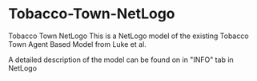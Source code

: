 # Tobacco-Town-NetLogo
Tobacco Town NetLogo
This is a NetLogo model of the existing Tobacco Town Agent Based Model from Luke et al.

A detailed description of the model can be found on in "INFO" tab in NetLogo 

